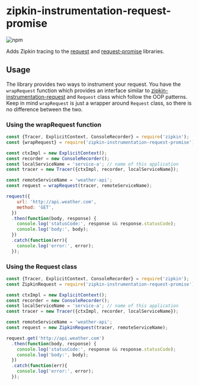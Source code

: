 # zipkin-instrumentation-request-promise

![npm](https://img.shields.io/npm/dm/zipkin-instrumentation-request-promise.svg)

Adds Zipkin tracing to the [request](https://www.npmjs.com/package/request) and [request-promise](https://www.npmjs.com/package/request-promise) libraries.

## Usage
The library provides two ways to instrument your request. You have the `wrapRequest` function which provides an interface similar to [zipkin-instrumentation-request](https://github.com/openzipkin/zipkin-js/tree/master/packages/zipkin-instrumentation-request) and `Request` class which follow the OOP patterns. Keep in mind `wrapRequest` is just a wrapper around `Request` class, so there is no difference between the two.

### Using the wrapRequest function
```javascript
const {Tracer, ExplicitContext, ConsoleRecorder} = require('zipkin');
const {wrapRequest} = require('zipkin-instrumentation-request-promise');

const ctxImpl = new ExplicitContext();
const recorder = new ConsoleRecorder();
const localServiceName = 'service-a'; // name of this application
const tracer = new Tracer({ctxImpl, recorder, localServiceName});

const remoteServiceName = 'weather-api';
const request = wrapRequest(tracer, remoteServiceName);

request({
    url: 'http://api.weather.com',
    method: 'GET',
  })
  .then(function(body, response) {
    console.log('statusCode:', response && response.statusCode);
    console.log('body:', body);
  })
  .catch(function(err){
    console.log('error:', error);
  });
```

### Using the Request class
```javascript
const {Tracer, ExplicitContext, ConsoleRecorder} = require('zipkin');
const ZipkinRequest = require('zipkin-instrumentation-request-promise').default;

const ctxImpl = new ExplicitContext();
const recorder = new ConsoleRecorder();
const localServiceName = 'service-a'; // name of this application
const tracer = new Tracer({ctxImpl, recorder, localServiceName});

const remoteServiceName = 'weather-api';
const request = new ZipkinRequest(tracer, remoteServiceName);

request.get('http://api.weather.com')
  .then(function(body, response) {
    console.log('statusCode:', response && response.statusCode);
    console.log('body:', body);
  })
  .catch(function(err){
    console.log('error:', error);
  });
```
